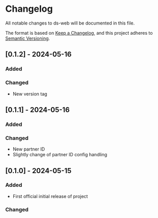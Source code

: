 # Changelog
All notable changes to ds-web will be documented in this file.

The format is based on [Keep a Changelog](https://keepachangelog.com/en/1.0.0/),
and this project adheres to [Semantic Versioning](https://semver.org/spec/v2.0.0.html).

## [0.1.2] - 2024-05-16
### Added

### Changed
- New version tag

## [0.1.1] - 2024-05-16
### Added

### Changed
- New partner ID
- Slightly change of partner ID config handling

## [0.1.0] - 2024-05-15
### Added

- First official initial release of project
### Changed

